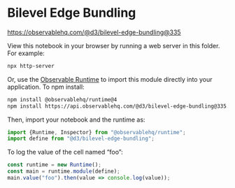 # Bilevel Edge Bundling

https://observablehq.com/@d3/bilevel-edge-bundling@335

View this notebook in your browser by running a web server in this folder. For
example:

~~~sh
npx http-server
~~~

Or, use the [Observable Runtime](https://github.com/observablehq/runtime) to
import this module directly into your application. To npm install:

~~~sh
npm install @observablehq/runtime@4
npm install https://api.observablehq.com/@d3/bilevel-edge-bundling@335.tgz?v=3
~~~

Then, import your notebook and the runtime as:

~~~js
import {Runtime, Inspector} from "@observablehq/runtime";
import define from "@d3/bilevel-edge-bundling";
~~~

To log the value of the cell named “foo”:

~~~js
const runtime = new Runtime();
const main = runtime.module(define);
main.value("foo").then(value => console.log(value));
~~~
